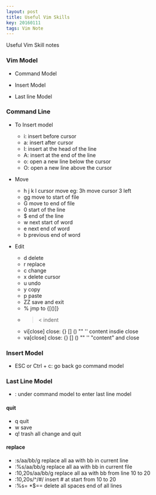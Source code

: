 ```yaml
---
layout: post
title: Useful Vim Skills
key: 20160111
tags: Vim Note
---
```


Useful Vim Skill notes 

### Vim Model

* Command Model

* Insert Model

* Last line Model

### Command Line

* To Insert model

  * i: insert before cursor
  * a: insert after cursor
  * I: insert at the head of the line
  * A: insert at the end of the line
  * o: open a new line below the cursor 
  * O: open a new line above the cursor

* Move

  * h j k l cursor move eg: 3h move cursor 3 left
  * gg move to start of file
  * G move to end of file
  * 0 start of the line
  * $ end of the line
  * w next start of word
  * e next end of word
  * b previous end of word 

* Edit 

  * d delete
  * r replace
  * c change
  * x delete cursor
  * u undo
  * y copy
  * p paste
  * ZZ save and exit
  * % jmp to {[()]}
  * > < indent
  * vi[close] close: {} [] () "" '' content insdie close
  * va[close] close: {} [] () "" '' "content" and close

### Insert Model

* ESC or Ctrl + c: go back go command model

### Last Line Model

* : under command model to enter last line model

#### quit

* q quit
* w save
* q! trash all change and quit

#### replace

- :s/aa/bb/g replace all aa with bb in current line
- :%s/aa/bb/g replace all aa with bb in current file
- :10,20s/aa/bb/g replace all aa with bb from line 10 to 20
- :10,20s/^/#/ insert # at start from 10 to 20
- :%s= *$==    delete all spaces end of all lines